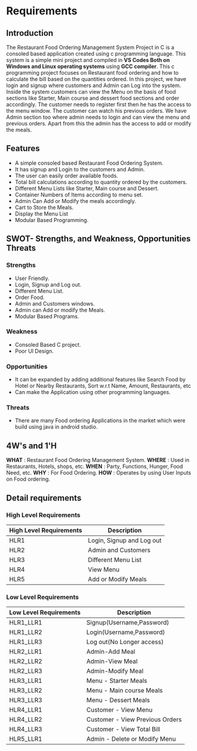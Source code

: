 ﻿
# Requirements

## Introduction
The Restaurant Food Ordering Management System Project in C is a consoled based application created using c programming language. This system is a simple mini project and compiled in **VS Codes Both on Windows and Linux operating systems** using **GCC compiler**. This c programming project focuses on Restaurant food ordering and how to calculate the bill based on the quantities ordered. In this project, we have login and signup where customers and Admin can Log into the system. Inside the system customers can view the Menu on the basis of food sections like Starter, Main course and dessert food sections and order accordingly. The customer needs to register first then he has the access to the menu window. The customer can watch his previous orders. We have Admin section too where admin needs to login and can view the menu and previous orders. Apart from this the admin has the access to add or modify the meals.

## Features
- A simple consoled based Restaurant Food Ordering System.
- It has signup and Login to the customers and Admin.
- The user can easily order available foods.
- Total bill calculations according to quantity ordered by the customers.
- Different Menu Lists like Starter, Main course and Dessert.
- Container Numbers of Items according to menu set.
- Admin Can Add or Modify the meals accordingly.
- Cart to Store the Meals.
- Display the Menu List
- Modular Based Programming.

## SWOT- Strengths, and Weakness, Opportunities Threats
### Strengths
- User Friendly.
- Login, Signup and Log out.
- Different Menu List.
- Order Food.
- Admin and Customers windows.
- Admin can Add or modify the Meals.
- Modular Based Programs.

### Weakness
-  Consoled Based C project.
- Poor UI Design.

### Opportunities
-  It can be expanded by adding additional features like Search Food by Hotel or Nearby Restaurants, Sort w.r.t Name, Amount, Restaurants, etc
- Can make the Application using other programming languages.

### Threats
- There are many Food ordering Applications in the market which were build using java in android studio.

## 4W's and 1'H
**WHAT** : Restaurant Food Ordering Management System.
**WHERE** : Used in Restaurants, Hotels, shops, etc.
 **WHEN** : Party, Functions, Hunger, Food Need, etc.
 **WHY** : For Food Ordering.
**HOW** : Operates by using User Inputs on Food ordering.

## Detail requirements
### High Level Requirements
| High Level Requirements      | Description |
| ----------- | ----------- |
| HLR1      | Login, Signup and Log out     |
| HLR2   | Admin and Customers|
| HLR3   | Different Menu List|
| HLR4   | View Menu|
| HLR5   | Add or Modify Meals|

### Low Level Requirements
| Low Level Requirements      | Description |
| ----------- | ----------- |
| HLR1_LLR1      | Signup(Username,Password)  |
| HLR1_LLR2  | Login(Username,Password) |
| HLR1_LLR3   |Log out(No Longer access)|
| HLR2_LLR1   |Admin-Add Meal|
| HLR2_LLR2   | Admin-View Meal|
| HLR2_LLR3   | Admin-Modify Meal|
| HLR3_LLR1   | Menu - Starter Meals|
| HLR3_LLR2   | Menu - Main course Meals|
| HLR3_LLR3   | Menu - Dessert Meals|
| HLR4_LLR1   |Customer - View Menu|
| HLR4_LLR2   |Customer - View Previous Orders|
| HLR4_LLR3   |Customer - View Total Bill|
| HLR5_LLR1   |Admin - Delete or Modify Menu|
